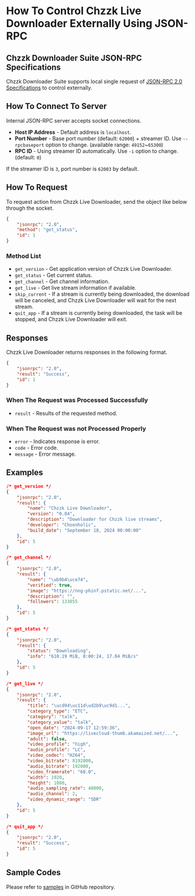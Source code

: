 # How To Control Chzzk Live Downloader Externally Using JSON-RPC

## Chzzk Downloader Suite JSON-RPC Specifications
Chzzk Downloader Suite supports local single request of [JSON-RPC 2.0 Specifications](https://www.jsonrpc.org/specification) to control externally.

## How To Connect To Server
Internal JSON-RPC server accepts socket connections.

* **Host IP Address** - Default address is `localhost`.
* **Port Number** - Base port number (default: `62000`) + streamer ID. Use `--rpcbaseport` option to change. (available range: `49152`~`65300`)
* **RPC ID** - Using streamer ID automatically. Use `-i` option to change. (default: `0`)

If the streamer ID is `3`, port number is `62003` by default.

## How To Request
To request action from Chzzk Live Downloader, send the object like below through the socket.

```json
{
    "jsonrpc": "2.0",
    "method": "get_status",
    "id": 1
}
```

### Method List
* `get_version` - Get application version of Chzzk Live Downloader.
* `get_status` - Get current status.
* `get_channel` - Get channel information.
* `get_live` - Get live stream information if available.
* `skip_current` - If a stream is currently being downloaded, the download will be canceled, and Chzzk Live Downloader will wait for the next stream.
* `quit_app` - If a stream is currently being downloaded, the task will be stopped, and Chzzk Live Downloader will exit.


## Responses
Chzzk Live Downloader returns responses in the following format.

```json
{
    "jsonrpc": "2.0",
    "result": "Success",
    "id": 1
}
```

### When The Request was Processed Successfully
* `result` - Results of the requested method.

### When The Request was not Processed Properly
* `error` - Indicates response is error.
* `code` - Error code.
* `message` - Error message.

## Examples
```json
/* get_version */
{
    "jsonrpc": "2.0",
    "result": {
        "name": "Chzzk Live Downloader",
        "version": "0.84",
        "description": "Downloader for Chzzk live streams",
        "developer": "Choonholic",
        "build_date": "September 18, 2024 00:00:00"
    },
    "id": 5
}

/* get_channel */
{
    "jsonrpc": "2.0",
    "result": {
        "name": "\ub9b4\uce74",
        "verified": true,
        "image": "https://nng-phinf.pstatic.net/...",
        "description": "",
        "followers": 133855
    },
    "id": 5
}

/* get_status */
{
    "jsonrpc": "2.0",
    "result": {
        "status": "Downloading",
        "info": "610.19 MiB, 0:00:24, 17.04 MiB/s"
    },
    "id": 5
}

/* get_live */
{
    "jsonrpc": "2.0",
    "result": {
        "title": "\ucd94\uc11d\ud2b9\uc9d1...",
        "category_type": "ETC",
        "category": "talk",
        "category_value": "talk",
        "open_date": "2024-09-17 12:59:36",
        "image_url": "https://livecloud-thumb.akamaized.net/...",
        "adult": false,
        "video_profile": "high",
        "audio_profile": "LC",
        "video_codec": "H264",
        "video_bitrate": 8192000,
        "audio_bitrate": 192000,
        "video_framerate": "60.0",
        "width": 1920,
        "height": 1080,
        "audio_sampling_rate": 48000,
        "audio_channel": 2,
        "video_dynamic_range": "SDR"
    },
    "id": 5
}

/* quit_app */
{
    "jsonrpc": "2.0",
    "result": "Success",
    "id": 5
}
```

## Sample Codes
Please refer to [samples](https://github.com/Choonholic/ChzzkDownloader/blob/main/samples/) in GitHub repository.
